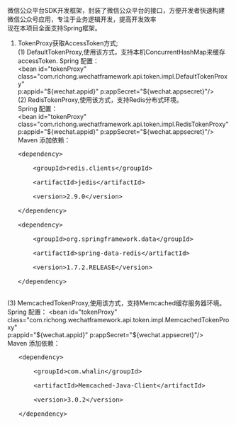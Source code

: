 微信公众平台SDK开发框架，封装了微信公众平台的接口，方便开发者快速构建微信公众号应用，专注于业务逻辑开发，提高开发效率<br>
现在本项目全面支持Spring框架。

1. TokenProxy获取AccessToken方式;<br>
   (1) DefaultTokenProxy,使用该方式，支持本机ConcurrentHashMap来缓存accessToken.
   Spring 配置：<br>
   &lt;bean id="tokenProxy" class="com.richong.wechatframework.api.token.impl.DefaultTokenProxy"<br>
             p:appid="${wechat.appid}" p:appSecret="${wechat.appsecret}"/&gt;<br>
   (2) RedisTokenProxy,使用该方式，支持Redis分布式环境。<br>
   Spring 配置：<br>
   &lt;bean id="tokenProxy" class="com.richong.wechatframework.api.token.impl.RedisTokenProxy"<br>
             p:appid="${wechat.appid}" p:appSecret="${wechat.appsecret}"/&gt;<br>
   Maven 添加依赖：<br>
   <pre>
   &lt;dependency&gt;<br>
       &lt;groupId&gt;redis.clients&lt;/groupId&gt;<br>
       &lt;artifactId&gt;jedis&lt;/artifactId&gt;<br>
       &lt;version&gt;2.9.0&lt;/version&gt;<br>
   &lt;/dependency&gt;<br>
   &lt;dependency&gt;<br>
       &lt;groupId&gt;org.springframework.data&lt;/groupId&gt;<br>
       &lt;artifactId&gt;spring-data-redis&lt;/artifactId&gt;<br>
       &lt;version&gt;1.7.2.RELEASE&lt;/version&gt;<br>
   &lt;/dependency&gt;<br>
   </pre>
  (3) MemcachedTokenProxy,使用该方式，支持Memcached缓存服务器环境。
      Spring 配置：
      &lt;bean id="tokenProxy" class="com.richong.wechatframework.api.token.impl.MemcachedTokenProxy"<br>
             p:appid="${wechat.appid}" p:appSecret="${wechat.appsecret}"/&gt;<br>
Maven 添加依赖：<br>
   <pre>
   &lt;dependency&gt;<br>
       &lt;groupId&gt;com.whalin&lt;/groupId&gt;<br>
       &lt;artifactId&gt;Memcached-Java-Client&lt;/artifactId&gt;<br>
       &lt;version&gt;3.0.2&lt;/version&gt;<br>
   &lt;/dependency&gt;<br>
   </pre>

